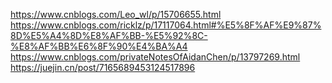 https://www.cnblogs.com/Leo_wl/p/15706655.html
https://www.cnblogs.com/ricklz/p/17117064.html#%E5%8F%AF%E9%87%8D%E5%A4%8D%E8%AF%BB-%E5%92%8C-%E8%AF%BB%E6%8F%90%E4%BA%A4
https://www.cnblogs.com/privateNotesOfAidanChen/p/13797269.html
https://juejin.cn/post/7165689453124517896
